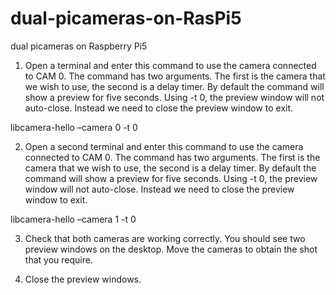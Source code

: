 # dual-picameras-on-RasPi5
dual picameras on Raspberry Pi5

1. Open a terminal and enter this command to use the camera connected to CAM 0. The command has two arguments. The first is the camera that we wish to use, the second is a delay timer. By default the command will show a preview for five seconds. Using -t 0, the preview window will not auto-close. Instead we need to close the preview window to exit.

libcamera-hello –camera 0 -t 0

2. Open a second terminal and enter this command to use the camera connected to CAM 0. The command has two arguments. The first is the camera that we wish to use, the second is a delay timer. By default the command will show a preview for five seconds. Using -t 0, the preview window will not auto-close. Instead we need to close the preview window to exit.

libcamera-hello –camera 1 -t 0

3. Check that both cameras are working correctly. You should see two preview windows on the desktop. Move the cameras to obtain the shot that you require.

4. Close the preview windows.


